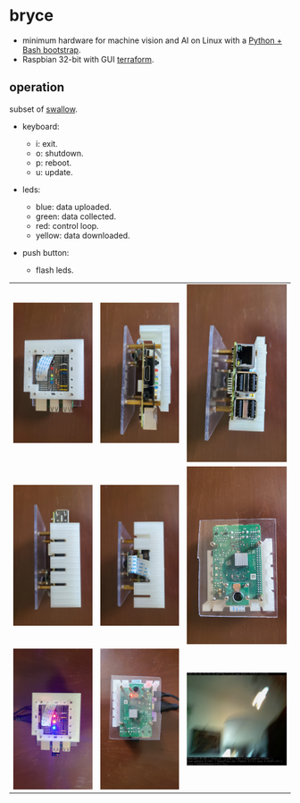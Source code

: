 # bryce

- minimum hardware for machine vision and AI on Linux with a [Python + Bash bootstrap](https://github.com/kamangir/bluer-sbc).
- Raspbian 32-bit with GUI [terraform](https://github.com/kamangir/bluer-ai/blob/main/bluer_ai/docs/install/RPi.md).

## operation

subset of [swallow](https://github.com/kamangir/bluer-ugv/blob/main/bluer_ugv/docs/swallow/digital/design/operation.md).

- keyboard:
    - i: exit.
    - o: shutdown.
    - p: reboot.
    - u: update.

- leds:
    - blue: data uploaded.
    - green: data collected.
    - red: control loop.
    - yellow: data downloaded.

- push button:
    - flash leds.

|   |   |   |
| --- | --- | --- |
| [![image](https://github.com/kamangir/assets2/blob/main/bryce/01.jpg?raw=true)](https://github.com/kamangir/assets2/blob/main/bryce/01.jpg?raw=true) | [![image](https://github.com/kamangir/assets2/blob/main/bryce/02.jpg?raw=true)](https://github.com/kamangir/assets2/blob/main/bryce/02.jpg?raw=true) | [![image](https://github.com/kamangir/assets2/blob/main/bryce/03.jpg?raw=true)](https://github.com/kamangir/assets2/blob/main/bryce/03.jpg?raw=true) |
| [![image](https://github.com/kamangir/assets2/blob/main/bryce/04.jpg?raw=true)](https://github.com/kamangir/assets2/blob/main/bryce/04.jpg?raw=true) | [![image](https://github.com/kamangir/assets2/blob/main/bryce/05.jpg?raw=true)](https://github.com/kamangir/assets2/blob/main/bryce/05.jpg?raw=true) | [![image](https://github.com/kamangir/assets2/blob/main/bryce/06.jpg?raw=true)](https://github.com/kamangir/assets2/blob/main/bryce/06.jpg?raw=true) |
| [![image](https://github.com/kamangir/assets2/blob/main/bryce/07.jpg?raw=true)](https://github.com/kamangir/assets2/blob/main/bryce/07.jpg?raw=true) | [![image](https://github.com/kamangir/assets2/blob/main/bryce/08.jpg?raw=true)](https://github.com/kamangir/assets2/blob/main/bryce/08.jpg?raw=true) | [![image](https://github.com/kamangir/assets2/blob/main/bryce/09.jpg?raw=true)](https://github.com/kamangir/assets2/blob/main/bryce/09.jpg?raw=true) |
